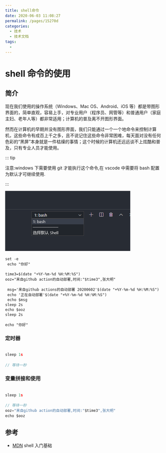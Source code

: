 ```yaml
---
title: shell命令
date: 2020-06-03 11:08:27
permalink: /pages/15270d
categories: 
  - 技术
  - 技术文档
tags: 
  - 
---
```

# shell 命令的使用

## 简介

现在我们使用的操作系统（Windows、Mac OS、Android、iOS 等）都是带图形界面的，简单直观，容易上手，对专业用户（程序员、网管等）和普通用户（家庭主妇、老年人等）都非常适用；计算机的普及离不开图形界面。

然而在计算机的早期并没有图形界面，我们只能通过一个一个地命令来控制计算机，这些命令有成百上千之多，且不说记住这些命令非常困难，每天面对没有任何色彩的“黑屏”本身就是一件枯燥的事情；这个时候的计算机还远远谈不上炫酷和普及，只有专业人员才能使用。



::: tip

注意:windows 下需要使用 git 才能执行这个命令,在 vscode 中需要将 bash 配置为默认才可继续使用.

:::

<!-- more -->





![image-20200603111843266](../img/image-20200603111843266.png)

```shell
set -e
 echo "你好"

time3=$(date "+%Y-%m-%d %H:%M:%S")
ooz="来自github action的自动部署,时间:"$time3",张大明"

 msg='来自github actions的自动部署 20200602'$(date "+%Y-%m-%d %H:%M:%S")
 echo '正在自动部署'$(date "+%Y-%m-%d %H:%M:%S")
 echo $msg
sleep 2s
echo $ooz
sleep 2s

echo "你好"
```

### 定时器

```javascript

sleep 1s

// 等待一秒


```

### 变量拼接和使用

```javascript

sleep 1s

// 等待一秒
ooz="来自github action的自动部署,时间:"$time3",张大明"
echo $ooz


```

## 参考

- [MDN](http://c.biancheng.net/view/706.html) shell 入门基础
